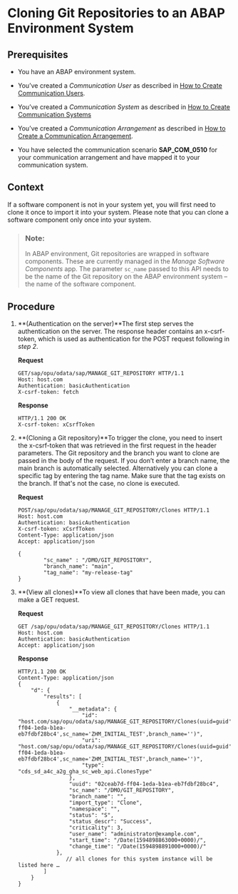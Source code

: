 <!-- loio0552763b6c184281893e808391ea5380 -->

# Cloning Git Repositories to an ABAP Environment System



<a name="loio0552763b6c184281893e808391ea5380__prereq_ksl_h54_qmb"/>

## Prerequisites

-   You have an ABAP environment system.

-   You’ve created a *Communication User* as described in [How to Create Communication Users](../50-administration-and-ops/how-to-create-communication-users-0377ade.md).

-   You’ve created a *Communication System* as described in [How to Create Communication Systems](../50-administration-and-ops/how-to-create-communication-systems-c2234ac.md)
-   You’ve created a *Communication Arrangement* as described in [How to Create a Communication Arrangement](../50-administration-and-ops/how-to-create-a-communication-arrangement-a0771f6.md).

-   You have selected the communication scenario **SAP\_COM\_0510** for your communication arrangement and have mapped it to your communication system.



<a name="loio0552763b6c184281893e808391ea5380__context_anl_d54_qmb"/>

## Context

If a software component is not in your system yet, you will first need to clone it once to import it into your system. Please note that you can clone a software component only once into your system.

> ### Note:  
> In ABAP environment, Git repositories are wrapped in software components. These are currently managed in the *Manage Software Components* app. The parameter `sc_name` passed to this API needs to be the name of the Git repository on the ABAP environment system – the name of the software component.



<a name="loio0552763b6c184281893e808391ea5380__steps_cfw_s54_qmb"/>

## Procedure

1.  **\(Authentication on the server\)**The first step serves the authentication on the server. The response header contains an x-csrf-token, which is used as authentication for the POST request following in *step 2*.

    **Request**

    ```
    GET/sap/opu/odata/sap/MANAGE_GIT_REPOSITORY HTTP/1.1
    Host: host.com
    Authentication: basicAuthentication
    X-csrf-token: fetch
    
    ```

    **Response**

    ```
    HTTP/1.1 200 OK
    X-csrf-token: xCsrfToken
    
    ```

2.  **\(Cloning a Git repository\)**To trigger the clone, you need to insert the x-csrf-token that was retrieved in the first request in the header parameters. The Git repository and the branch you want to clone are passed in the body of the request. If you don’t enter a branch name, the main branch is automatically selected. Alternatively you can clone a specific tag by entering the tag name. Make sure that the tag exists on the branch. If that's not the case, no clone is executed.

    **Request**

    ```
    POST/sap/opu/odata/sap/MANAGE_GIT_REPOSITORY/Clones HTTP/1.1
    Host: host.com
    Authentication: basicAuthentication
    X-csrf-token: xCsrfToken
    Content-Type: application/json
    Accept: application/json
     
    {
            "sc_name" : "/DMO/GIT_REPOSITORY",
            "branch_name": "main",
            "tag_name": "my-release-tag"
    }
    
    ```

3.  **\(View all clones\)**To view all clones that have been made, you can make a GET request.

    **Request**

    ```
    GET /sap/opu/odata/sap/MANAGE_GIT_REPOSITORY/Clones HTTP/1.1
    Host: host.com
    Authentication: basicAuthentication
    Accept: application/json
    
    ```

    **Response**

    ```
    HTTP/1.1 200 OK
    Content-Type: application/json
    {
        "d": {
            "results": [
                {
                    "__metadata": {
                        "id": "host.com/sap/opu/odata/sap/MANAGE_GIT_REPOSITORY/Clones(uuid=guid'02ceab7d-ff04-1eda-b1ea-eb7fdbf28bc4',sc_name='ZHM_INITIAL_TEST',branch_name='')",
                        "uri": "host.com/sap/opu/odata/sap/MANAGE_GIT_REPOSITORY/Clones(uuid=guid'02ceab7d-ff04-1eda-b1ea-eb7fdbf28bc4',sc_name='ZHM_INITIAL_TEST',branch_name='')",
                        "type": "cds_sd_a4c_a2g_gha_sc_web_api.ClonesType"
                    },
                    "uuid": "02ceab7d-ff04-1eda-b1ea-eb7fdbf28bc4",
                    "sc_name": "/DMO/GIT_REPOSITORY",
                    "branch_name": "",
                    "import_type": "Clone",
                    "namespace": "",
                    "status": "S",
                    "status_descr": "Success",
                    "criticality": 3,
                    "user_name": "administrator@example.com",
                    "start_time": "/Date(1594898863000+0000)/",
                    "change_time": "/Date(1594898891000+0000)/"
                },
                   // all clones for this system instance will be listed here …
            ]
        }
    }
    
    ```


